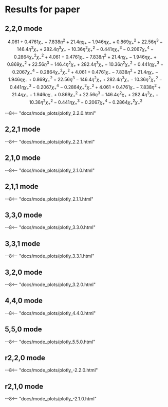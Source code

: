 # Results for paper

## 2,2,0 mode

$$
4.061 + 0.4761 \chi_- - 7.838 \eta^2 + 21.4 \eta \chi_+ - 1.946 \eta \chi_- + 0.869 \chi_+^2 + 22.56 \eta^3 - 146.4 \eta^2 \chi_+ + 282.4 \eta^3 \chi_+ - 10.36 \eta^2 \chi_+^2 - 0.441 \eta \chi_+^3 - 0.2067 \chi_+^4 - 0.2864 \chi_+^2 \chi_-^2 + 4.061 + 0.4761 \chi_- - 7.838 \eta^2 + 21.4 \eta \chi_+ - 1.946 \eta \chi_- + 0.869 \chi_+^2 + 22.56 \eta^3 - 146.4 \eta^2 \chi_+ + 282.4 \eta^3 \chi_+ - 10.36 \eta^2 \chi_+^2 - 0.441 \eta \chi_+^3 - 0.2067 \chi_+^4 - 0.2864 \chi_+^2 \chi_-^2 + 4.061 + 0.4761 \chi_- - 7.838 \eta^2 + 21.4 \eta \chi_+ - 1.946 \eta \chi_- + 0.869 \chi_+^2 + 22.56 \eta^3 - 146.4 \eta^2 \chi_+ + 282.4 \eta^3 \chi_+ - 10.36 \eta^2 \chi_+^2 - 0.441 \eta \chi_+^3 - 0.2067 \chi_+^4 - 0.2864 \chi_+^2 \chi_-^2 + 4.061 + 0.4761 \chi_- - 7.838 \eta^2 + 21.4 \eta \chi_+ - 1.946 \eta \chi_- + 0.869 \chi_+^2 + 22.56 \eta^3 - 146.4 \eta^2 \chi_+ + 282.4 \eta^3 \chi_+ - 10.36 \eta^2 \chi_+^2 - 0.441 \eta \chi_+^3 - 0.2067 \chi_+^4 - 0.2864 \chi_+^2 \chi_-^2
$$

--8<-- "docs/mode_plots/plotly_2.2.0.html"

## 2,2,1 mode

--8<-- "docs/mode_plots/plotly_2.2.1.html"

## 2,1,0 mode

--8<-- "docs/mode_plots/plotly_2.1.0.html"

## 2,1,1 mode

--8<-- "docs/mode_plots/plotly_2.1.1.html"

## 3,3,0 mode 

--8<-- "docs/mode_plots/plotly_3.3.0.html"

## 3,3,1 mode 

--8<-- "docs/mode_plots/plotly_3.3.1.html"

## 3,2,0 mode 

--8<-- "docs/mode_plots/plotly_3.2.0.html"

## 4,4,0 mode 

--8<-- "docs/mode_plots/plotly_4.4.0.html"

## 5,5,0 mode 

--8<-- "docs/mode_plots/plotly_5.5.0.html"

## r2,2,0 mode

--8<-- "docs/mode_plots/plotly_-2.2.0.html"

## r2,1,0 mode 

--8<-- "docs/mode_plots/plotly_-2.1.0.html"